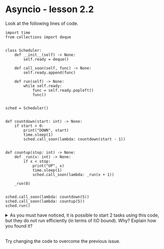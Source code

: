# Asyncio - lesson 2.2

Look at the following lines of code.

```
import time
from collections import deque


class Scheduler:
    def __init__(self) -> None:
        self.ready = deque()

    def call_soon(self, func) -> None:
        self.ready.append(func)

    def run(self) -> None:
        while self.ready:
            func = self.ready.popleft()
            func()


sched = Scheduler()


def countdown(start: int) -> None:
    if start > 0:
        print("DOWN", start)
        time.sleep(1)
        sched.call_soon(lambda: countdown(start - 1))


def countup(stop: int) -> None:
    def _run(x: int) -> None:
        if x < stop:
            print("UP", x)
            time.sleep(1)
            sched.call_soon(lambda: _run(x + 1))

    _run(0)


sched.call_soon(lambda: countdown(5))
sched.call_soon(lambda: countup(5))
sched.run()

```

<details>
    <summary>
    As you must have noticed, it is possible to start 2 tasks using this code, but they do not run efficiently (in terms of  I\O bound). Why? Explain how you found it?
    </summary>
    Basically, the time.sleep command is I\O bound and therefore blocks us from running other things. This prevents us from improving utilization and improving efficiency.
</details>
<br>

Try changing the code to overcome the previous issue.
